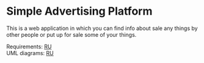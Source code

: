 # Simple Advertising Platform

This is a web application in which you can find info about sale any things by other people or put up for sale some of your things.

Requirements: [RU](./Documents/SRS.md) <br/>
UML diagrams: [RU](./Documents/uml.md) <br/>

